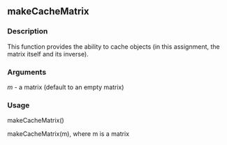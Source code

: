 ## makeCacheMatrix
### Description
This function provides the ability to cache objects (in this assignment, 
the matrix itself and its inverse).

### Arguments
*m* - a matrix (default to an empty matrix)

### Usage
makeCacheMatrix()

makeCacheMatrix(m), where m is a matrix
